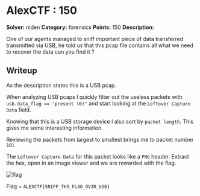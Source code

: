 # AlexCTF : 150

**Solver:** niden
**Category:** forensics
**Points:** 150
**Description:**

One of our agents managed to sniff important piece of data transferred transmitted via USB, he told us that this pcap file contains all what we need to recover the data can you find it ?

## Writeup

As the description states this is a USB pcap.

When analyzing USB pcaps I quickly filter out the useless packets with `usb.data_flag == "present (0)"` and start looking at the `Leftover Capture Data` field.

Knowing that this is a USB storage device I also sort by `packet length`. This gives me some interesting information.

Reviewing the packets from largest to smallest brings me to packet number `101`

The `Leftover Capture Data` for this packet looks like a `PNG` header. Extract the hex, open in an image viewer and we are rewarded with the flag.

![flag](https://github.com/nidens/ctf-writeups/blob/master/2017/alexctf/forensics/usb-probing/output.png)

Flag = `ALEXCTF{SN1FF_TH3_FL4G_OV3R_US8}`
